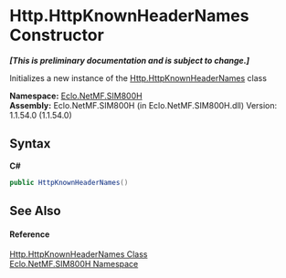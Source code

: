 # Http.HttpKnownHeaderNames Constructor 
 _**\[This is preliminary documentation and is subject to change.\]**_

Initializes a new instance of the <a href="T_Eclo_NetMF_SIM800H_Http_HttpKnownHeaderNames">Http.HttpKnownHeaderNames</a> class

**Namespace:**&nbsp;<a href="N_Eclo_NetMF_SIM800H">Eclo.NetMF.SIM800H</a><br />**Assembly:**&nbsp;Eclo.NetMF.SIM800H (in Eclo.NetMF.SIM800H.dll) Version: 1.1.54.0 (1.1.54.0)

## Syntax

**C#**<br />
``` C#
public HttpKnownHeaderNames()
```


## See Also


#### Reference
<a href="T_Eclo_NetMF_SIM800H_Http_HttpKnownHeaderNames">Http.HttpKnownHeaderNames Class</a><br /><a href="N_Eclo_NetMF_SIM800H">Eclo.NetMF.SIM800H Namespace</a><br />